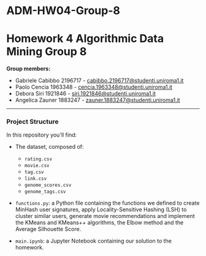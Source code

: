 # ADM-HW04-Group-8

# **Homework 4 Algorithmic Data Mining Group 8**
**Group members:**
* Gabriele Cabibbo 2196717 - cabibbo.2196717@studenti.uniroma1.it
* Paolo Cencia 1963348 - cencia.1963348@studenti.uniroma1.it
* Debora Siri 1921846 - siri.1921846@studenti.uniroma1.it
* Angelica Zauner 1883247 - zauner.1883247@studenti.uniroma1.it
-------------------------------------------------------------

### Project Structure

In this repository you'll find:

* The dataset, composed of:

    * `rating.csv`
    * `movie.csv`
    * `tag.csv`
    * `link.csv`
    * `genome_scores.csv`
    * `genome_tags.csv`


* `functions.py`: a Python file containing the functions we defined to create MinHash user signatures, apply Locality-Sensitive Hashing (LSH) to cluster similar users, generate movie recommendations and implement the KMeans and KMeans++ algorithms, the Elbow method and the Average Silhouette Score.

* `main.ipynb`: a Jupyter Notebook containing our solution to the homework. 
